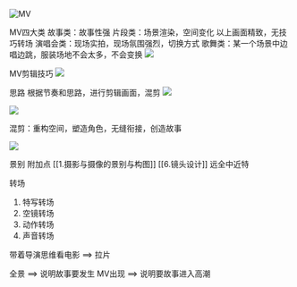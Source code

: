 ![MV](https://cdn.jsdelivr.net/gh/Vixcity/FigureBed/img/202203052007043.png)

MV四大类
故事类：故事性强
片段类：场景渲染，空间变化
以上画面精致，无技巧转场
演唱会类：现场实拍，现场氛围强烈，切换方式
歌舞类：某一个场景中边唱边跳，服装场地不会太多，不会变换
![](https://cdn.jsdelivr.net/gh/Vixcity/FigureBed/img/202203052009899.png)

MV剪辑技巧
![](https://cdn.jsdelivr.net/gh/Vixcity/FigureBed/img/202203052035891.png)

思路
根据节奏和思路，进行剪辑画面，混剪
![](https://cdn.jsdelivr.net/gh/Vixcity/FigureBed/img/202203052036472.png)

![](https://cdn.jsdelivr.net/gh/Vixcity/FigureBed/img/202203052041241.png)

混剪：重构空间，塑造角色，无缝衔接，创造故事

![](https://cdn.jsdelivr.net/gh/Vixcity/FigureBed/img/202203052057429.png)

景别
附加点
[[1.摄影与摄像的景别与构图]]
[[6.镜头设计]]
远全中近特

转场
1. 特写转场
2. 空镜转场
3. 动作转场
4. 声音转场

带着导演思维看电影 ==> 拉片

全景 ==> 说明故事要发生
MV出现 ==> 说明要故事进入高潮